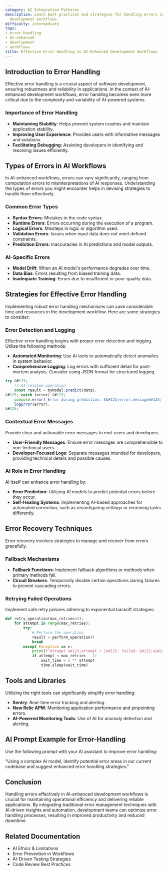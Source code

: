 ```yaml
---
category: AI Integration Patterns
description: Learn best practices and strategies for handling errors in AI-enhanced
  development workflows.
difficulty: intermediate
tags:
- error-handling
- AI-enhanced
- development
- workflows
title: Effective Error Handling in AI-Enhanced Development Workflows
---
```


## Introduction to Error Handling

Effective error handling is a crucial aspect of software development, ensuring robustness and reliability in applications. In the context of AI-enhanced development workflows, error handling becomes even more critical due to the complexity and variability of AI-powered systems.

### Importance of Error Handling
- **Maintaining Stability**: Helps prevent system crashes and maintain application stability.
- **Improving User Experience**: Provides users with informative messages and solutions.
- **Facilitating Debugging**: Assisting developers in identifying and resolving issues efficiently.

## Types of Errors in AI Workflows

In AI-enhanced workflows, errors can vary significantly, ranging from computation errors to misinterpretations of AI responses. Understanding the types of errors you might encounter helps in devising strategies to handle them effectively.

### Common Error Types
- **Syntax Errors**: Mistakes in the code syntax.
- **Runtime Errors**: Errors occurring during the execution of a program.
- **Logical Errors**: Missteps in logic or algorithm used.
- **Validation Errors**: Issues when input data does not meet defined constraints.
- **Prediction Errors**: Inaccuracies in AI predictions and model outputs.

### AI-Specific Errors
- **Model Drift**: When an AI model's performance degrades over time.
- **Data Bias**: Errors resulting from biased training data.
- **Inadequate Training**: Errors due to insufficient or poor-quality data.

## Strategies for Effective Error Handling

Implementing robust error handling mechanisms can save considerable time and resources in the development workflow. Here are some strategies to consider:

### Error Detection and Logging
Effective error handling begins with proper error detection and logging. Utilize the following methods:
- **Automated Monitoring**: Use AI tools to automatically detect anomalies in system behavior.
- **Comprehensive Logging**: Log errors with sufficient detail for post-mortem analysis. Consider using JSON format for structured logging.

```javascript
try &#123;
    // AI-related operation
    const result = myModel.predict(data);
&#125; catch (error) &#123;
    console.error(`Error during prediction: $&#123;error.message&#125;`);
    logError(error);
&#125;
```

### Contextual Error Messages
Provide clear and actionable error messages to end-users and developers.
- **User-Friendly Messages**: Ensure error messages are comprehensible to non-technical users.
- **Developer-Focused Logs**: Separate messages intended for developers, providing technical details and possible causes.

### AI Role in Error Handling
AI itself can enhance error handling by:
- **Error Prediction**: Utilizing AI models to predict potential errors before they occur.
- **Self-Healing Systems**: Implementing AI-based approaches for automated correction, such as reconfiguring settings or rerunning tasks differently.

## Error Recovery Techniques

Error recovery involves strategies to manage and recover from errors gracefully.

### Fallback Mechanisms
- **Fallback Functions**: Implement fallback algorithms or methods when primary methods fail.
- **Circuit Breakers**: Temporarily disable certain operations during failures to prevent cascading errors.

### Retrying Failed Operations
Implement safe retry policies adhering to exponential backoff strategies:

```python
def retry_operation(max_retries=3):
    for attempt in range(max_retries):
        try:
            # Perform the operation
            result = perform_operation()
            break
        except Exception as e:
            print(f"Attempt &#123;attempt + 1&#125; failed: &#123;e&#125;")
            if attempt < max_retries - 1:
                wait_time = 2 ** attempt
                time.sleep(wait_time)
```

## Tools and Libraries

Utilizing the right tools can significantly simplify error handling:
- **Sentry**: Real-time error tracking and alerting.
- **New Relic APM**: Monitoring application performance and pinpointing errors.
- **AI-Powered Monitoring Tools**: Use of AI for anomaly detection and alerting.

## AI Prompt Example for Error-Handling
Use the following prompt with your AI assistant to improve error handling:

"Using a complex AI model, identify potential error areas in our current codebase and suggest enhanced error handling strategies."

## Conclusion

Handling errors effectively in AI-enhanced development workflows is crucial for maintaining operational efficiency and delivering reliable applications. By integrating traditional error management techniques with AI-driven insights and automation, development teams can optimize error handling processes, resulting in improved productivity and reduced downtime.

## Related Documentation
- AI Ethics & Limitations
- Error Prevention in Workflows
- AI-Driven Testing Strategies
- Code Review Best Practices

